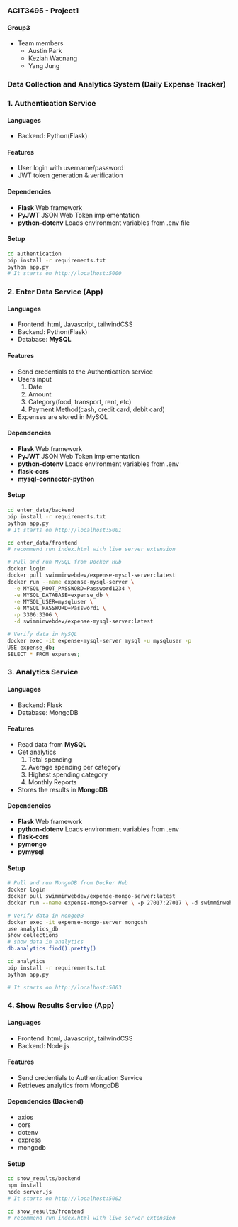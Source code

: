 ### ACIT3495 - Project1

#### Group3 
- Team members
  - Austin Park
  - Keziah Wacnang
  - Yang Jung

### Data Collection and Analytics System (Daily Expense Tracker)

### 1. Authentication Service

#### Languages
- Backend: Python(Flask)

#### Features
- User login with username/password
- JWT token generation & verification
  
#### Dependencies
- **Flask** Web framework 
- **PyJWT** JSON Web Token implementation 
- **python-dotenv** Loads environment variables from .env file

#### Setup

```sh
cd authentication
pip install -r requirements.txt
python app.py
# It starts on http://localhost:5000
```



### 2. Enter Data Service (App)

#### Languages
  - Frontend: html, Javascript, tailwindCSS
  - Backend: Python(Flask)
  - Database: **MySQL**
  
#### Features
  - Send credentials to the Authentication service
  - Users input
    1. Date
    2. Amount
    3. Category(food, transport, rent, etc)
    4. Payment Method(cash, credit card, debit card)
  - Expenses are stored in MySQL

#### Dependencies
- **Flask** Web framework 
- **PyJWT** JSON Web Token implementation 
- **python-dotenv** Loads environment variables from .env 
- **flask-cors**
- **mysql-connector-python**

#### Setup

```bash
cd enter_data/backend
pip install -r requirements.txt
python app.py
# It starts on http://localhost:5001

cd enter_data/frontend
# recommend run index.html with live server extension

# Pull and run MySQL from Docker Hub
docker login
docker pull swimminwebdev/expense-mysql-server:latest
docker run --name expense-mysql-server \
  -e MYSQL_ROOT_PASSWORD=Password1234 \
  -e MYSQL_DATABASE=expense_db \
  -e MYSQL_USER=mysqluser \
  -e MYSQL_PASSWORD=Password1 \
  -p 3306:3306 \
  -d swimminwebdev/expense-mysql-server:latest

# Verify data in MySQL
docker exec -it expense-mysql-server mysql -u mysqluser -p
USE expense_db;
SELECT * FROM expenses;
```


### 3. Analytics Service
#### Languages
  - Backend: Flask
  - Database: MongoDB

#### Features
  - Read data from **MySQL**
  - Get analytics
    1. Total spending
    2. Average spending per category
    3. Highest spending category
    4. Monthly Reports
  - Stores the results in **MongoDB**

#### Dependencies
- **Flask** Web framework 
- **python-dotenv** Loads environment variables from .env 
- **flask-cors**
- **pymongo**
- **pymysql**

#### Setup
```bash
# Pull and run MongoDB from Docker Hub
docker login
docker pull swimminwebdev/expense-mongo-server:latest 
docker run --name expense-mongo-server \ -p 27017:27017 \ -d swimminwebdev/expense-mongo-server:latest

# Verify data in MongoDB
docker exec -it expense-mongo-server mongosh
use analytics_db
show collections
# show data in analytics
db.analytics.find().pretty()

cd analytics
pip install -r requirements.txt
python app.py

# It starts on http://localhost:5003
```

### 4. Show Results Service (App)
#### Languages
  - Frontend: html, Javascript, tailwindCSS
  - Backend: Node.js 
  
#### Features
  - Send credentials to Authentication Service
  - Retrieves analytics from MongoDB

#### Dependencies (Backend)
- axios
- cors
- dotenv
- express
- mongodb

#### Setup
```sh
cd show_results/backend
npm install
node server.js
# It starts on http://localhost:5002

cd show_results/frontend
# recommend run index.html with live server extension
```
